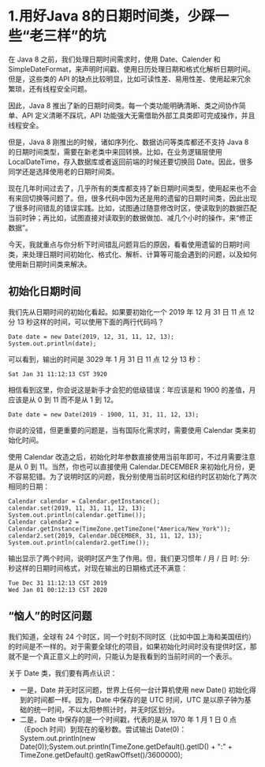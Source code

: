 # 1.用好Java 8的日期时间类，少踩一些“老三样”的坑
在 Java 8 之前，我们处理日期时间需求时，使用 Date、Calender 和 SimpleDateFormat，来声明时间戳、使用日历处理日期和格式化解析日期时间。但是，这些类的 API 的缺点比较明显，比如可读性差、易用性差、使用起来冗余繁琐，还有线程安全问题。

因此，Java 8 推出了新的日期时间类。每一个类功能明确清晰、类之间协作简单、API 定义清晰不踩坑，API 功能强大无需借助外部工具类即可完成操作，并且线程安全。

但是，Java 8 刚推出的时候，诸如序列化、数据访问等类库都还不支持 Java 8 的日期时间类型，需要在新老类中来回转换。比如，在业务逻辑层使用 LocalDateTime，存入数据库或者返回前端的时候还要切换回 Date。因此，很多同学还是选择使用老的日期时间类。

现在几年时间过去了，几乎所有的类库都支持了新日期时间类型，使用起来也不会有来回切换等问题了。但，很多代码中因为还是用的遗留的日期时间类，因此出现了很多时间错乱的错误实践。比如，试图通过随意修改时区，使读取到的数据匹配当前时钟；再比如，试图直接对读取到的数据做加、减几个小时的操作，来“修正数据”。

今天，我就重点与你分析下时间错乱问题背后的原因，看看使用遗留的日期时间类，来处理日期时间初始化、格式化、解析、计算等可能会遇到的问题，以及如何使用新日期时间类来解决。

## 初始化日期时间

我们先从日期时间的初始化看起。如果要初始化一个 2019 年 12 月 31 日 11 点 12 分 13 秒这样的时间，可以使用下面的两行代码吗？

```
Date date = new Date(2019, 12, 31, 11, 12, 13);
System.out.println(date);
```

可以看到，输出的时间是 3029 年 1 月 31 日 11 点 12 分 13 秒：

```
Sat Jan 31 11:12:13 CST 3920
```
相信看到这里，你会说这是新手才会犯的低级错误：年应该是和 1900 的差值，月应该是从 0 到 11 而不是从 1 到 12。

```
Date date = new Date(2019 - 1900, 11, 31, 11, 12, 13);
```

你说的没错，但更重要的问题是，当有国际化需求时，需要使用 Calendar 类来初始化时间。

使用 Calendar 改造之后，初始化时年参数直接使用当前年即可，不过月需要注意是从 0 到 11。当然，你也可以直接使用 Calendar.DECEMBER 来初始化月份，更不容易犯错。为了说明时区的问题，我分别使用当前时区和纽约时区初始化了两次相同的日期：

```
Calendar calendar = Calendar.getInstance();
calendar.set(2019, 11, 31, 11, 12, 13);
System.out.println(calendar.getTime());
Calendar calendar2 = Calendar.getInstance(TimeZone.getTimeZone("America/New_York"));
calendar2.set(2019, Calendar.DECEMBER, 31, 11, 12, 13);
System.out.println(calendar2.getTime());
```
输出显示了两个时间，说明时区产生了作用。但，我们更习惯年 / 月 / 日 时: 分: 秒这样的日期时间格式，对现在输出的日期格式还不满意：

```
Tue Dec 31 11:12:13 CST 2019
Wed Jan 01 00:12:13 CST 2020
```
## “恼人”的时区问题

我们知道，全球有 24 个时区，同一个时刻不同时区（比如中国上海和美国纽约）的时间是不一样的。对于需要全球化的项目，如果初始化时间时没有提供时区，那就不是一个真正意义上的时间，只能认为是我看到的当前时间的一个表示。

关于 Date 类，我们要有两点认识：

* 一是，Date 并无时区问题，世界上任何一台计算机使用 new Date() 初始化得到的时间都一样。因为，Date 中保存的是 UTC 时间，UTC 是以原子钟为基础的统一时间，不以太阳参照计时，并无时区划分。
* 二是，Date 中保存的是一个时间戳，代表的是从 1970 年 1 月 1 日 0 点（Epoch 时间）到现在的毫秒数。尝试输出 Date(0)：System.out.println(new Date(0));System.out.println(TimeZone.getDefault().getID() + ":" + TimeZone.getDefault().getRawOffset()/3600000);